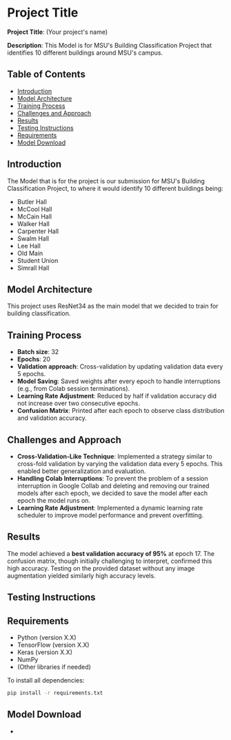 # Project Title

**Project Title**: (Your project's name)

**Description**: This Model is for MSU's Building Classification Project that identifies 10 different buildings around MSU's campus.

## Table of Contents

- [Introduction](#introduction)
- [Model Architecture](#model-architecture)
- [Training Process](#training-process)
- [Challenges and Approach](#challenges-and-approach)
- [Results](#results)
- [Testing Instructions](#testing-instructions)
- [Requirements](#requirements)
- [Model Download](#model-download)

## Introduction

The Model that is for the project is our submission for MSU's Building Classification Project, to where it would identify 10 different buildings being:
- Butler Hall
- McCool Hall
- McCain Hall
- Walker Hall
- Carpenter Hall
- Swalm Hall
- Lee Hall
- Old Main
- Student Union
- Simrall Hall

## Model Architecture

This project uses ResNet34 as the main model that we decided to train for building classification.


## Training Process

- **Batch size**: 32
- **Epochs**: 20
- **Validation approach**: Cross-validation by updating validation data every 5 epochs.
- **Model Saving**: Saved weights after every epoch to handle interruptions (e.g., from Colab session terminations).
- **Learning Rate Adjustment**: Reduced by half if validation accuracy did not increase over two consecutive epochs.
- **Confusion Matrix**: Printed after each epoch to observe class distribution and validation accuracy.


## Challenges and Approach

- **Cross-Validation-Like Technique**: Implemented a strategy similar to cross-fold validation by varying the validation data every 5 epochs. This enabled better generalization and evaluation.
- **Handling Colab Interruptions**: To prevent the problem of a session interruption in Google Collab and deleting and removing our trained models after each epoch, we decided to save the model after each epoch the model runs on.
- **Learning Rate Adjustment**: Implemented a dynamic learning rate scheduler to improve model performance and prevent overfitting.

## Results

The model achieved a **best validation accuracy of 95%** at epoch 17. The confusion matrix, though initially challenging to interpret, confirmed this high accuracy. Testing on the provided dataset without any image augmentation yielded similarly high accuracy levels.

## Testing Instructions



## Requirements

- Python (version X.X)
- TensorFlow (version X.X)
- Keras (version X.X)
- NumPy
- (Other libraries if needed)

To install all dependencies:
```bash
pip install -r requirements.txt
```


## Model Download
- 

